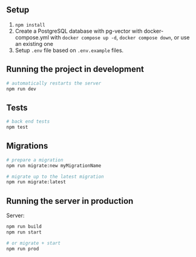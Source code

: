 ## Setup

1. `npm install`
2. Create a PostgreSQL database with pg-vector with docker-compose.yml with
`docker compose up -d`, `docker compose down`,
or use an existing one
3. Setup `.env` file based on `.env.example` files.

## Running the project in development

```bash
# automatically restarts the server
npm run dev
```

## Tests

```bash
# back end tests
npm test
```

## Migrations

```bash
# prepare a migration
npm run migrate:new myMigrationName

# migrate up to the latest migration
npm run migrate:latest
```

## Running the server in production

Server:

```bash
npm run build
npm run start

# or migrate + start
npm run prod
```
